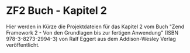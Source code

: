 ZF2 Buch - Kapitel 2
====================

Hier werden in Kürze die Projektdateien für das Kapitel 2 vom Buch
"Zend Framework 2 - Von den Grundlagen bis zur fertigen Anwendung"
(ISBN 978-3-8273-2994-3) von Ralf Eggert aus dem Addison-Wesley 
Verlag veröffentlicht. 
